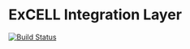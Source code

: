 # ExCELL Integration Layer
[![Build Status](https://travis-ci.org/excell-mobility/integration-layer.svg?branch=develop)](https://travis-ci.org/excell-mobility/integration-layer)